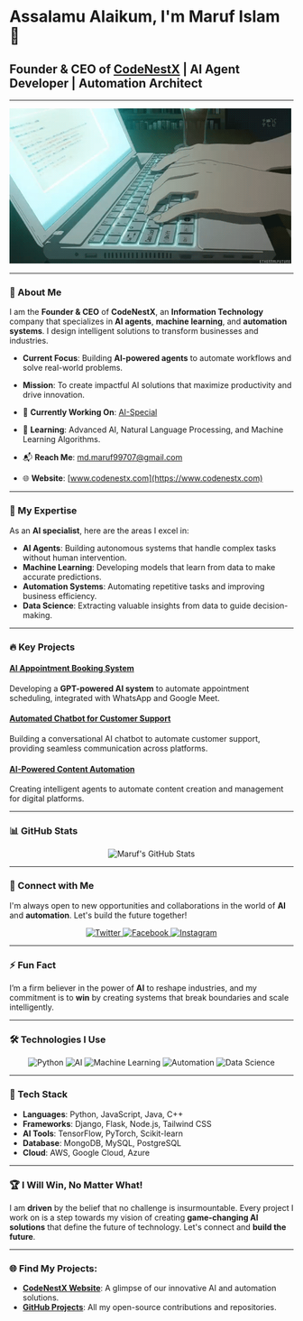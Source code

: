 # Assalamu Alaikum, I'm **Maruf Islam** 👋

## Founder & CEO of [CodeNestX](https://www.codenestx.com) | AI Agent Developer | Automation Architect

---

![AI in Action](https://github.com/Ayanokoji99707/yeaminbin.github.io/blob/main/images/animesher.com_code-computer-html-197855.gif?raw=true)

---

### 🌟 About Me
I am the **Founder & CEO** of **CodeNestX**, an **Information Technology** company that specializes in **AI agents**, **machine learning**, and **automation systems**. I design intelligent solutions to transform businesses and industries. 

- **Current Focus**: Building **AI-powered agents** to automate workflows and solve real-world problems.
- **Mission**: To create impactful AI solutions that maximize productivity and drive innovation.

- 🔭 **Currently Working On**: [AI-Special](https://github.com/maruf7705/ai-special-edit.git)  
- 🌱 **Learning**: Advanced AI, Natural Language Processing, and Machine Learning Algorithms.
- 📬 **Reach Me**: [md.maruf99707@gmail.com](mailto:md.maruf99707@gmail.com)
- 🌐 **Website**: [www.codenestx.com](https://www.codenestx.com)

---

### 🚀 My Expertise

As an **AI specialist**, here are the areas I excel in:

- **AI Agents**: Building autonomous systems that handle complex tasks without human intervention.
- **Machine Learning**: Developing models that learn from data to make accurate predictions.
- **Automation Systems**: Automating repetitive tasks and improving business efficiency.
- **Data Science**: Extracting valuable insights from data to guide decision-making.

---

### 🔥 Key Projects

#### **[AI Appointment Booking System](https://github.com/maruf7705/ai-special-edit.git)**
Developing a **GPT-powered AI system** to automate appointment scheduling, integrated with WhatsApp and Google Meet.

#### **[Automated Chatbot for Customer Support](https://github.com/maruf7705/chatbot-support-system.git)**
Building a conversational AI chatbot to automate customer support, providing seamless communication across platforms.

#### **[AI-Powered Content Automation](https://github.com/maruf7705/ai-content-automation.git)**
Creating intelligent agents to automate content creation and management for digital platforms.

---

### 📊 GitHub Stats

<p align="center">
  <img src="https://github-readme-stats.vercel.app/api?username=maruf7705&show_icons=true&count_private=true&theme=dracula" alt="Maruf's GitHub Stats" />
</p>

---

### 🤝 Connect with Me

I'm always open to new opportunities and collaborations in the world of **AI** and **automation**. Let's build the future together!

<p align="center">
  <a href="https://twitter.com/sadikmaruf99707" target="_blank">
    <img src="https://img.shields.io/badge/Twitter-%231DA1F2.svg?&style=for-the-badge&logo=twitter&logoColor=white" alt="Twitter"/>
  </a>
  <a href="https://fb.com/sadikmaruf99707" target="_blank">
    <img src="https://img.shields.io/badge/Facebook-%231877F2.svg?&style=for-the-badge&logo=facebook&logoColor=white" alt="Facebook"/>
  </a>
  <a href="https://instagram.com/sadikmaruf99707" target="_blank">
    <img src="https://img.shields.io/badge/Instagram-%23E4405F.svg?&style=for-the-badge&logo=instagram&logoColor=white" alt="Instagram"/>
  </a>
</p>

---

### ⚡ Fun Fact

I’m a firm believer in the power of **AI** to reshape industries, and my commitment is to **win** by creating systems that break boundaries and scale intelligently.

---

### 🛠️ Technologies I Use

<p align="center">
  <img src="https://img.shields.io/badge/Python-%2314354C.svg?&style=for-the-badge&logo=python&logoColor=white" alt="Python"/>
  <img src="https://img.shields.io/badge/AI-%23FF6F00.svg?&style=for-the-badge&logo=python&logoColor=white" alt="AI"/>
  <img src="https://img.shields.io/badge/Machine%20Learning-%2304C2C9.svg?&style=for-the-badge&logo=python&logoColor=white" alt="Machine Learning"/>
  <img src="https://img.shields.io/badge/Automation-%23FFAB00.svg?&style=for-the-badge&logo=python&logoColor=white" alt="Automation"/>
  <img src="https://img.shields.io/badge/Data%20Science-%2333B0FF.svg?&style=for-the-badge&logo=python&logoColor=white" alt="Data Science"/>
</p>

---

### 🚀 Tech Stack

- **Languages**: Python, JavaScript, Java, C++
- **Frameworks**: Django, Flask, Node.js, Tailwind CSS
- **AI Tools**: TensorFlow, PyTorch, Scikit-learn
- **Database**: MongoDB, MySQL, PostgreSQL
- **Cloud**: AWS, Google Cloud, Azure

---

### 🏆 I Will Win, No Matter What!

I am **driven** by the belief that no challenge is insurmountable. Every project I work on is a step towards my vision of creating **game-changing AI solutions** that define the future of technology. Let's connect and **build the future**.

---

### 🌐 Find My Projects:

- **[CodeNestX Website](https://www.codenestx.com)**: A glimpse of our innovative AI and automation solutions.
- **[GitHub Projects](https://github.com/maruf7705)**: All my open-source contributions and repositories.

